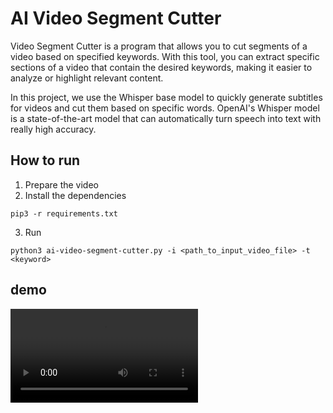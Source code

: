 # AI Video Segment Cutter

Video Segment Cutter is a program that allows you to cut segments of a video based on specified keywords. With this tool, you can extract specific sections of a video that contain the desired keywords, making it easier to analyze or highlight relevant content.

In this project, we use the Whisper base model to quickly generate subtitles for videos and cut them based on specific words. OpenAI's Whisper model is a state-of-the-art model that can automatically turn speech into text with really high accuracy.

## How to run
1. Prepare the video
2. Install the dependencies
```plaintext
pip3 -r requirements.txt
```
3. Run 
```plaintext
python3 ai-video-segment-cutter.py -i <path_to_input_video_file> -t <keyword>
```

## demo
![demo](OpenAI-testing-video.mp4_segments.mp4)